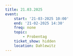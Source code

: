 ```yaml
---
title: 21.03.2025
event:
    start: '21-03-2025 10:00'
    end: '21-02-2025 14:30'
    freq: none
    topic:
        - Probentag
    ticket_show: hidden
    location: Dahlewitz
---
```


